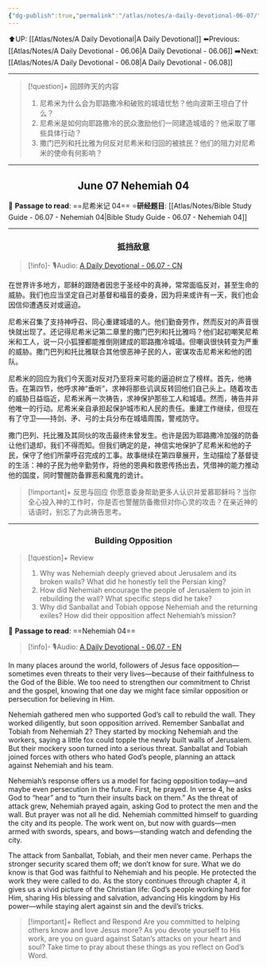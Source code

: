 ```yaml
---
{"dg-publish":true,"permalink":"/atlas/notes/a-daily-devotional-06-07/"}
---
```


 ⬆️UP: [[Atlas/Notes/A Daily Devotional\|A Daily Devotional]]
⬅️Previous: [[Atlas/Notes/A Daily Devotional - 06.06\|A Daily Devotional - 06.06]]
➡️Next: [[Atlas/Notes/A Daily Devotional - 06.08\|A Daily Devotional - 06.08]]

---

> [!question]+ 回顾昨天的内容
> 1. 尼希米为什么会为耶路撒冷和破败的城墙忧愁？他向波斯王坦白了什么？
> 2. ⁠尼希米是如何向耶路撒冷的民众激励他们一同建造城墙的？他采取了哪些具体行动？
> 3. 撒门巴列和托比雅为何反对尼希米和归回的被掳民？他们的阻力对尼希米的使命有何影响？

---
## <center>June 07 Nehemiah 04</center>

📖 **Passage to read**: ==尼希米记 04==
⭐**研经题目**: [[Atlas/Notes/Bible Study Guide - 06.07 - Nehemiah 04\|Bible Study Guide - 06.07 - Nehemiah 04]]

---
### <center>抵挡敌意</center>

> [!info]- 🎙️Audio: [A Daily Devotional - 06.07 - CN]()

在世界许多地方，耶稣的跟随者因忠于圣经中的真神，常常面临反对，甚至生命的威胁。我们也应当坚定自己对基督和福音的委身，因为将来或许有一天，我们也会因信仰遭遇反对或逼迫。

尼希米召集了支持神呼召、同心重建城墙的人。他们勤奋劳作，然而反对的声音很快就出现了。还记得尼希米记第二章里的撒门巴列和托比雅吗？他们起初嘲笑尼希米和工人，说一只小狐狸都能推倒刚建成的耶路撒冷城墙。但嘲讽很快转变为严重的威胁。撒门巴列和托比雅联合其他恨恶神子民的人，密谋攻击尼希米和他的团队。

尼希米的回应为我们今天面对反对乃至将来可能的逼迫树立了榜样。首先，他祷告。在第四节，他呼求神“垂听”，求神将那些讥讽反转回他们自己头上。随着攻击的威胁日益临近，尼希米再一次祷告，求神保护那些工人和城墙。然而，祷告并非他唯一的行动。尼希米亲自承担起保护城市和人民的责任。重建工作继续，但现在有了守卫——持剑、矛、弓的士兵分布在城墙周围，警戒防守。

撒门巴列、托比雅及其同伙的攻击最终未曾发生。也许是因为耶路撒冷加强的防备让他们退却，我们不得而知。但我们确定的是，神信实地保护了尼希米和他的子民，保守了他们所蒙呼召完成的工事。故事继续在第四章展开，生动描绘了基督徒的生活：神的子民为他辛勤劳作，将他的恩典和救恩传扬出去，凭借神的能力推动他的国度，同时警醒防备罪恶和魔鬼的诡计。

> [!important]+ 反思与回应
你愿意委身帮助更多人认识并爱慕耶稣吗？当你全心投入神的工作时，你是否也警醒防备撒但对你心灵的攻击？在亲近神的话语时，别忘了为此祷告思考。


---
### <center>Building Opposition</center>

> [!question]+ Review
> 1. Why was Nehemiah deeply grieved about Jerusalem and its broken walls? What did he honestly tell the Persian king?
> 2. ⁠How did Nehemiah encourage the people of Jerusalem to join in rebuilding the wall? What specific steps did he take?
> 3. Why did Sanballat and Tobiah oppose Nehemiah and the returning exiles? How did their opposition affect Nehemiah’s mission?

📖 **Passage to read**: ==Nehemiah 04==

> [!info]- 🎙️Audio: [A Daily Devotional - 06.07 - EN]()  

In many places around the world, followers of Jesus face opposition—sometimes even threats to their very lives—because of their faithfulness to the God of the Bible. We too need to strengthen our commitment to Christ and the gospel, knowing that one day we might face similar opposition or persecution for believing in Him.

Nehemiah gathered men who supported God’s call to rebuild the wall. They worked diligently, but soon opposition arrived. Remember Sanballat and Tobiah from Nehemiah 2? They started by mocking Nehemiah and the workers, saying a little fox could topple the newly built walls of Jerusalem. But their mockery soon turned into a serious threat. Sanballat and Tobiah joined forces with others who hated God’s people, planning an attack against Nehemiah and his team.

Nehemiah’s response offers us a model for facing opposition today—and maybe even persecution in the future. First, he prayed. In verse 4, he asks God to “hear” and to “turn their insults back on them.” As the threat of attack grew, Nehemiah prayed again, asking God to protect the men and the wall. But prayer was not all he did. Nehemiah committed himself to guarding the city and its people. The work went on, but now with guards—men armed with swords, spears, and bows—standing watch and defending the city.

The attack from Sanballat, Tobiah, and their men never came. Perhaps the stronger security scared them off; we don’t know for sure. What we do know is that God was faithful to Nehemiah and his people. He protected the work they were called to do. As the story continues through chapter 4, it gives us a vivid picture of the Christian life: God’s people working hard for Him, sharing His blessing and salvation, advancing His kingdom by His power—while staying alert against sin and the devil’s tricks.

> [!important]+ Reflect and Respond
Are you committed to helping others know and love Jesus more? As you devote yourself to His work, are you on guard against Satan’s attacks on your heart and soul? Take time to pray about these things as you reflect on God’s Word.






